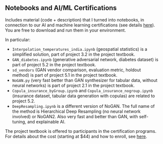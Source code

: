 <h2>Notebooks and AI/ML Certifications</h2>
<p>
Includes material (code + description) that I turned into notebooks, in connection to our AI and machine learning certifications (see details <a href="https://mltechniques.com/machine-learning-professional-certifications/">here</a>). You are free to download and run them in your environment.

In particular:

<ul>
<li><code>Interpolation_temperatures_india.ipynb</code> (geospatial statistics) is a simplified solution, part of project 3.2 in the project textbook.</li>  
<li><code>GAN_diabetes.ipynb</code> (generative adversarial network, diabetes dataset) is part of project 5.2 in the project textbook.</li>  
<li><code>sd_vendors</code> (GAN vendor comparison, evaluation metric, holdout method) is part of project 5.1 in the project textbook.</li>  
<li><code>NoGAN.py</code> (very fast better than GAN synthesizer for tabular data, without neural networks) is part of project 2.1 in the project textbook.</li> 
<li><code>Copula_insurance_byGroup.ipynb</code> and <code>Copula_insurance_nogroup.ipynb</code> (insurance dataset, tabular data generation with copulas) are related to project 5.2.  </li>
<li><code>DeepResampling.ipynb</code> is a different version of NoGAN. The full name of the method is Hierarchical Deep Resampling (no neural network involved) or NoGAN2. Also very fast and better than GAN, with self-tuning, and explainable AI.</li>
</ul>

The project textbook is offered to participants in the certification programs. For details about the cost (starting at $44) and how to enroll, see <a href="https://mltechniques.com/machine-learning-professional-certifications/">here</a>.

